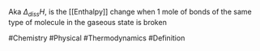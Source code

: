 Aka $\Delta_{diss}H$, is the [[Enthalpy]] change when 1 mole of bonds of the same type of molecule in the gaseous state is broken

#Chemistry #Physical #Thermodynamics #Definition